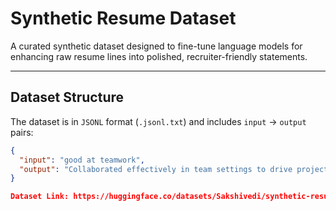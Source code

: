 
# Synthetic Resume Dataset

A curated synthetic dataset designed to fine-tune language models for enhancing raw resume lines into polished, recruiter-friendly statements.

---

## Dataset Structure

The dataset is in `JSONL` format (`.jsonl.txt`) and includes `input` → `output` pairs:

```json
{
  "input": "good at teamwork",
  "output": "Collaborated effectively in team settings to drive project success"
}

Dataset Link: https://huggingface.co/datasets/Sakshivedi/synthetic-resume-dataset